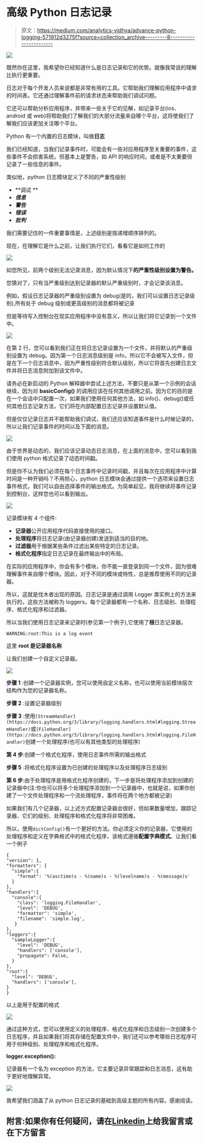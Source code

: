 # 高级 Python 日志记录

> 原文：<https://medium.com/analytics-vidhya/advance-python-logging-571912d3275f?source=collection_archive---------8----------------------->

![](img/232351918f4adbdc5494860c5d460f37.png)

既然你在这里，我希望你已经知道什么是日志记录和它的优势。就像我常说的理解比执行更重要。

日志对于每个开发人员来说都是非常有用的工具。它帮助我们理解应用程序中请求的时间表。它还通过理解事件前的请求状态来帮助我们调试问题。

它还可以帮助分析应用程序，并带来一些关于它的见解，如记录平台(ios、android 或 web)将帮助我们了解我们的大部分流量来自哪个平台，这将使我们了解我们应该更加关注哪个平台。

Python 有一个内置的日志模块，叫做**日志**

我们已经知道，当我们记录事件时，可能会有一些对应用程序至关重要的事件，这些事件不会损害系统，但基本上是警告，如 API 的响应时间，或者是不太重要但记录了一些信息的事件。

类似地，python 日志模块定义了不同的严重性级别

*   **调试 **
*   ***信息***
*   ***警告***
*   ***错误***
*   ***批判***

我们需要记住的一件重要事情是，上述级别是按递增顺序排列的。

现在，在理解它是什么之前，让我们执行它们，看看它是如何工作的

![](img/bfdb67203e118227285cee90cfa25c7a.png)

如您所见，前两个级别无法记录消息，因为默认情况下**的严重性级别设置为警告。**

您猜对了，只有当严重级别达到记录器的默认严重级别时，才会记录该消息。

例如，假设日志记录器的严重级别设置为 debug(是的，我们可以设置日志记录级别),所有处于 debug 级别或更高级别的消息都将被记录

但是等待写入控制台在现实应用程序中没有意义，所以让我们将它记录到一个文件中。

![](img/3c69e65cee1cd025477f58fdcff32441.png)

在第 2 行，您可以看到我们正在将日志记录设置为一个文件，并将默认的严重级别设置为 debug。因为第一个日志消息级别是 info，所以它不会被写入文件，但是在下一个日志消息中，因为严重性级别符合默认级别，所以它将首先创建日志文件并将日志消息附加到该文件中。

请务必在新启动的 Python 解释器中尝试上述方法，不要只是从第一个示例的会话继续，因为对 **basicConfig()** 的调用应该在任何其他调用之前。因为它的目的是在一个会话中只配置一次，如果我们使用任何其他方法，如 info()、debug()或任何其他日志记录方法，它们将在内部配置日志记录并设置默认值。

但是仅仅记录日志并不能帮助我们调试，我们还应该知道事件是什么时候记录的，所以让我们记录事件的时间以及下面的消息。

![](img/e97072ad2c66645b55fc8766a6c61464.png)

由于世界是动态的，我们应该记录动态日志消息，在上面的消息中，您可以看到我们使用 python 格式记录了动态时间戳。

但是你不认为我们必须在每个日志事件中记录时间戳，并且每次在应用程序中计算时间是一种开销吗？不用担心，python 日志模块会通过提供一个选项来设置日志事件格式，我们可以自由选择事件的输出格式。为简单起见，我将继续将事件记录到控制台，这样您也可以看到输出。

![](img/1ebc0a4464d465bbde28dffc2b8c5f5d.png)

记录模块有 4 个组件:

*   **记录器**公开应用程序代码直接使用的接口。
*   **处理程序**将日志记录(由记录器创建)发送到适当的目的地。
*   **过滤器**用于根据某些条件过滤出某些特定的日志记录。
*   **格式化程序**指定日志记录在最终输出中的布局。

在实际的应用程序中，你会有多个模块，你不能一直登录到同一个文件，因为很难理解事件来自哪个模块。因此，对于不同的模块或特性，总是推荐使用不同的记录器。

所以，这就是伐木者出现的原因。日志记录是通过调用 Logger 类实例上的方法来执行的，这些方法被称为 loggers。每个记录器都有一个名称、日志级别、处理程序、格式化程序和过滤器。

所以当我们使用日志记录来记录时(参见第一个例子),它使用了**根**日志记录器。

```
WARNING:root:This is a log event
```

这里 **root 是记录器名称**

让我们创建一个自定义记录器。

![](img/a964bedd7674050e6a409146f5f7cc2b.png)

**步骤 1** :创建一个记录器实例，您可以使用自定义名称，也可以使用当前模块层次结构作为您的记录器名称。

**步骤 2** :设置记录器级别

**步骤 3** :使用`[StreamHandler](https://docs.python.org/3/library/logging.handlers.html#logging.StreamHandler)`或`[FileHandler](https://docs.python.org/3/library/logging.handlers.html#logging.FileHandler)`创建一个处理程序(也可以有其他类型的处理程序)

**第 4 步**:创建一个格式化程序，使用日志事件所需的输出格式

**步骤 5** :将格式化程序设置为已创建的处理程序以及处理程序日志级别

**第 6 步**:由于处理程序是用格式化程序创建的，下一步是将处理程序添加到创建的记录器中(注:你也可以将多个处理程序添加到一个记录器中，也就是说，如果你创建了一个文件处理程序和一个流处理程序，事件将在两个地方都被记录)

如果我们有几个记录器，以上述方式配置记录器会很好，但如果数量增加，跟踪记录器、它们的级别、处理程序和格式化程序将非常困难。

所以，使用`dictConfig()`有一个更好的方法。你必须定义你的记录器，它使用的处理程序和定义在字典格式中的格式化程序，该格式遵循**配置字典模式**。让我们看一个例子

```
{
"version": 1,
"formatters": {
  "simple":{
    "format": '%(asctime)s - %(name)s - %(levelname)s - %(message)s'
  }
},
"handlers":{
  "console":{
    "class": 'logging.FileHandler',
    "level": 'DEBUG',
    "formatter": 'simple',
    "filename": 'simple.log',
   }
},
"loggers":{
  "sampleLogger":{
    "level": 'DEBUG',
    "handlers": ['console'],
    "propagate": False,
  }
},
"root":{
  "level": 'DEBUG',
  "handlers": ['console'],
}
}
```

以上是用于配置的格式

![](img/7b2429eb25603fd9bc91863879ce2b69.png)

通过这种方式，您可以使用定义的处理程序、格式化程序和日志级别一次创建多个日志程序，并且如果我们将其存储在配置文件中，我们还可以参考哪些日志程序可用于何种级别、处理程序和格式化程序。

**logger.exception():**

记录器有一个名为 exception 的方法，它主要记录异常跟踪和日志消息，这有助于更好地理解异常。

![](img/b2b8ff4b76c3a2d1b2b1ea78893180bb.png)

我希望我们涵盖了从 python 日志记录的基础到高级主题的所有内容。感谢阅读。

## **附言:如果你有任何疑问，请在**[**Linkedin**](https://www.linkedin.com/in/shanmukh-dundigalla-4910b5129/)**上给我留言或在**下方留言